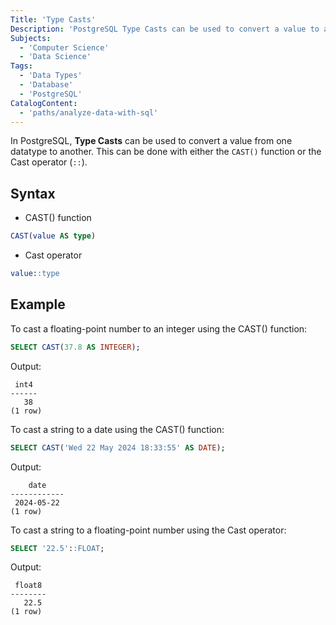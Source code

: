 ```yaml
---
Title: 'Type Casts'
Description: 'PostgreSQL Type Casts can be used to convert a value to another datatype.'
Subjects:
  - 'Computer Science'
  - 'Data Science'
Tags:
  - 'Data Types'
  - 'Database'
  - 'PostgreSQL'
CatalogContent:
  - 'paths/analyze-data-with-sql'
---
```


In PostgreSQL, **Type Casts** can be used to convert a value from one datatype to another. This can be done with either the `CAST()` function or the Cast operator (`::`).

## Syntax

- CAST() function

```sql
CAST(value AS type)
```

- Cast operator

```sql
value::type
```

## Example

To cast a floating-point number to an integer using the CAST() function:

```sql
SELECT CAST(37.8 AS INTEGER);
```

Output:

```
 int4
------
   38
(1 row)
```

To cast a string to a date using the CAST() function:

```sql
SELECT CAST('Wed 22 May 2024 18:33:55' AS DATE);
```

Output:

```
    date
------------
 2024-05-22
(1 row)
```

To cast a string to a floating-point number using the Cast operator:

```sql
SELECT '22.5'::FLOAT;
```

Output:

```
 float8
--------
   22.5
(1 row)
```
